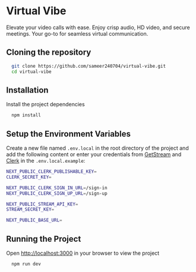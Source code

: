 # Virtual Vibe

Elevate your video calls with ease. Enjoy crisp audio, HD video, and secure meetings. Your go-to for seamless virtual communication.

## Cloning the repository

```bash
  git clone https://github.com/sameer240704/virtual-vibe.git
  cd virtual-vibe
```

## Installation

Install the project dependencies

```bash
  npm install
```

## Setup the Environment Variables

Create a new file named `.env.local` in the root directory of the project and add the following content or enter your credentials from [GetStream](https://getstream.io/video/) and [Clerk](https://clerk.com/) in the `.env.local.example`:

```bash
NEXT_PUBLIC_CLERK_PUBLISHABLE_KEY=
CLERK_SECRET_KEY=

NEXT_PUBLIC_CLERK_SIGN_IN_URL=/sign-in
NEXT_PUBLIC_CLERK_SIGN_UP_URL=/sign-up

NEXT_PUBLIC_STREAM_API_KEY=
STREAM_SECRET_KEY=

NEXT_PUBLIC_BASE_URL=
```

## Running the Project

Open [http://localhost:3000](http://localhost:3000) in your browser to view the project

```bash
  npm run dev
```

